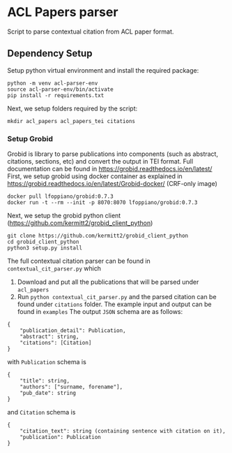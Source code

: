 # ACL Papers parser
Script to parse contextual citation from ACL paper format.

## Dependency Setup
Setup python virtual environment and install the required package:
```
python -m venv acl-parser-env
source acl-parser-env/bin/activate
pip install -r requirements.txt
```
Next, we setup folders required by the script:
```
mkdir acl_papers acl_papers_tei citations
```

### Setup Grobid
Grobid is library to parse publications into components (such as abstract, citations, sections, etc) and convert the output in TEI format.
Full documentation can be found in https://grobid.readthedocs.io/en/latest/
First, we setup grobid using docker container as explained in https://grobid.readthedocs.io/en/latest/Grobid-docker/ (CRF-only image)
```
docker pull lfoppiano/grobid:0.7.3
docker run -t --rm --init -p 8070:8070 lfoppiano/grobid:0.7.3
```
Next, we setup the grobid python client (https://github.com/kermitt2/grobid_client_python)
```
git clone https://github.com/kermitt2/grobid_client_python
cd grobid_client_python
python3 setup.py install
```

The full contextual citation parser can be found in `contextual_cit_parser.py` which
1. Download and put all the publications that will be parsed under `acl_papers`
2. Run `python contextual_cit_parser.py` and the parsed citation can be found under `citations` folder.
The example input and output can be found in `examples`
The output `JSON` schema are as follows:
```
{
    "publication_detail": Publication,
    "abstract": string,
    "citations": [Citation]
}
```
with `Publication` schema is 
```
{
    "title": string,
    "authors": ["surname, forename"],
    "pub_date": string
}
```
and `Citation` schema is
```
{
    "citation_text": string (containing sentence with citation on it),
    "publication": Publication
}
```



